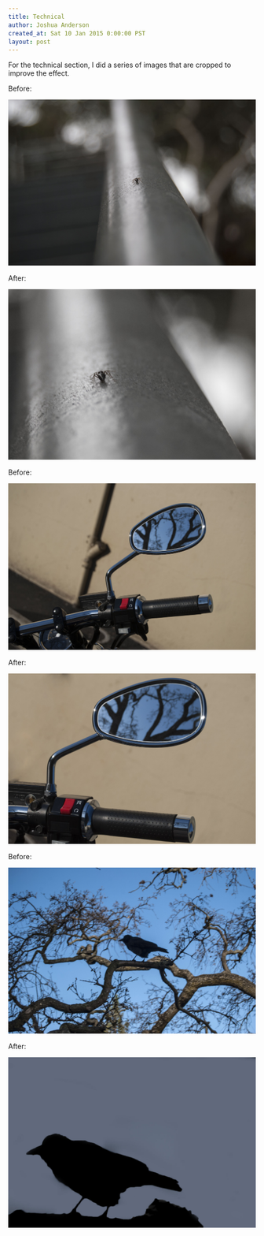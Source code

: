 ```yaml
---
title: Technical
author: Joshua Anderson
created_at: Sat 10 Jan 2015 0:00:00 PST
layout: post
---
```


For the technical section, I did a series of images that are cropped to improve the effect.

Before:

<img class="post-image" src="/images/crop-before.jpg" alt="">

After:

<img class="post-image" src="/images/crop-after.jpg" alt="">

Before:

<img class="post-image" src="/images/bike-before.jpg" alt="">

After:

<img class="post-image" src="/images/bike-after.jpg" alt="">

Before:

<img class="post-image" src="/images/bird-before.jpg" alt="">

After:

<img class="post-image" src="/images/bird-after.jpg" alt="">
